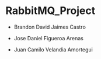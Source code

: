 # RabbitMQ_Project

* Brandon David Jaimes Castro

* Jose Daniel Figueroa Arenas

* Juan Camilo Velandia Amortegui
